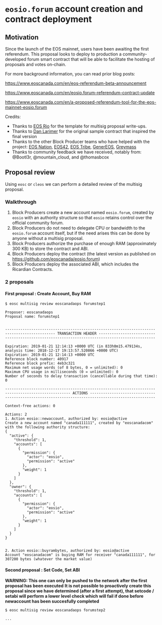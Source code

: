 # `eosio.forum` account creation and contract deployment

## Motivation

Since the launch of the EOS mainnet, users have been awaiting the first referendum. This proposal looks to deploy to production a community-developed forum smart contract that will be able to facilitate the hosting of proposals and votes on-chain.

For more background information, you can read prior blog posts:

https://www.eoscanada.com/en/eos-referendum-beta-announcement

https://www.eoscanada.com/en/eosio.forum-referendum-contract-update

https://www.eoscanada.com/en/a-proposed-referendum-tool-for-the-eos-mainnet-eosio.forum

Credits:
- Thanks to [EOS Rio](https://web.eosrio.io/) for the template for multisig proposal write-ups.
- Thanks to [Dan Larimer](https://github.com/bytemaster) for the original sample contract that inspired the final version
- Thanks to the other Block Producer teams who have helped with the project: [EOS Nation](https://www.eosnation.io/), [EOS42](https://eos42.io/), [EOS Tribe](https://eostribe.io/), [GenerEOS](https://www.genereos.io/), [Greymass](https://greymass.com/)
- Thanks to community feedback we have received, notably from: @Bootl3r, @mountain_cloud, and @thomasbcox

## Proposal review

Using `eosc` or `cleos` we can perform a detailed review of the multisig proposal.

### Walkthrough

1. Block Producers create a new account named `eosio.forum`, created by `eosio` with an authority structure so that `eosio` retains control over the official community forum.
2. Block Producers do not need to delegate CPU or bandwidth to the `eosio.forum` account itself, but if the need arises this can be done by anyone without a multisig proposal.
3. Block Producers authorize the purchase of enough RAM (approximately 300 KB) to store the contract and ABI.
4. Block Producers deploy the contract (the latest version as published on https://github.com/eoscanada/eosio.forum)
5. Block Producers deploy the associated ABI, which includes the Ricardian Contracts.


### 2 proposals

#### First proposal : Create Account, Buy RAM

```
$ eosc multisig review eoscanadaops forumstep1

Proposer: eoscanadaops
Proposal name: forumstep1


---------------------------------------------------------------------
----------------------- TRANSACTION HEADER --------------------------
---------------------------------------------------------------------

Expiration: 2019-01-21 12:14:13 +0000 UTC (in 833h0m15.479134s, analysis time: 2018-12-17 19:13:57.520866 +0000 UTC)
Expiration: 2019-01-21 12:14:13 +0000 UTC
Reference block number: 40917
Reference block prefix: 4eb3c321
Maximum net usage words (of 8 bytes, 0 = unlimited): 0
Maximum CPU usage in milliseconds (0 = unlimited): 0
Number of seconds to delay transaction (cancellable during that time): 0

---------------------------------------------------------------------
------------------------------ ACTIONS ------------------------------
---------------------------------------------------------------------

Context-free actions: 0

Actions: 2
1. Action eosio::newaccount, authorized by: eosio@active
Create a new account named "canada111111", created by "eoscanadacom" with the following authority structure:
{
  "active": {
    "threshold": 1,
    "accounts": [
      {
        "permission": {
          "actor": "eosio",
          "permission": "active"
        },
        "weight": 1
      }
    ]
  },
  "owner": {
    "threshold": 1,
    "accounts": [
      {
        "permission": {
          "actor": "eosio",
          "permission": "active"
        },
        "weight": 1
      }
    ]
  }
}


2. Action eosio::buyrambytes, authorized by: eosio@active
Account "eoscanadacom" is buying RAM for receiver "canada111111", for 307200 bytes (whatever the market value)
```

#### Second proposal : Set Code, Set ABI

**WARNING: This one can only be pushed to the network after the first proposal has been executed**
**It is not possible to proactively create this proposal since we have determined (after a first attempt), that setcode / setabi will perform a lower level check which will fail if done before newaccount has been succesfully completed**

```
$ eosc multisig review eoscanadaops forumstep2

...
```
